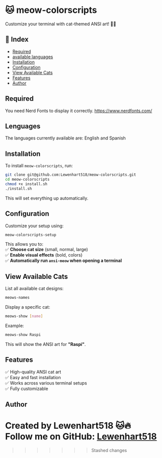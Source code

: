 # 🐱 meow-colorscripts  
Customize your terminal with cat-themed ANSI art! 🎨🔥  

## 📌 Index  
- [Required](#Required)
- [available languages](#Languages)
- [Installation](#installation)  
- [Configuration](#configuration)  
- [View Available Cats](#view-available-cats)  
- [Features](#features)  
- [Author](#author)  

## Required
You need Nerd Fonts to display it correctly.
https://www.nerdfonts.com/

## Lenguages
The languages ​​currently available are:
English and Spanish

## Installation   
To install `meow-colorscripts`, run:  
```bash  
git clone git@github.com:Lewenhart518/meow-colorscripts.git  
cd meow-colorscripts  
chmod +x install.sh  
./install.sh  
```  
This will set everything up automatically.  
## Configuration   
Customize your setup using:  
```bash  
meow-colorscripts-setup  
```  
This allows you to:  
✅ **Choose cat size** (small, normal, large)  
✅ **Enable visual effects** (bold, colors)  
✅ **Automatically run `ansi-meow` when opening a terminal**  
## View Available Cats
List all available cat designs:  
```bash  
meows-names  
```  
Display a specific cat:  
```bash  
meows-show [name]  
```  
Example:  
```bash  
meows-show Raspi  
```  
This will show the ANSI art for **"Raspi"**.  
## Features  
✅ High-quality ANSI cat art  
✅ Easy and fast installation  
✅ Works across various terminal setups  
✅ Fully customizable  
## Author  
Created by **Lewenhart518** 🐱🔥  
Follow me on GitHub: [Lewenhart518](https://github.com/Lewenhart518)  
=======
>>>>>>> Stashed changes
